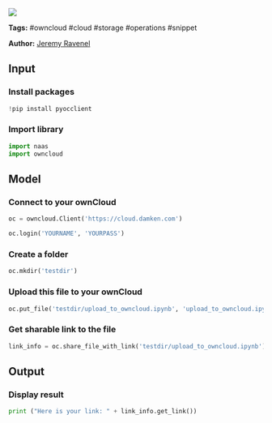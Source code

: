 <a href="https://app.naas.ai/user-redirect/naas/downloader?url=https://raw.githubusercontent.com/jupyter-naas/awesome-notebooks/master/OwnCloud/OwnCloud_Upload_file.ipynb" target="_parent"><img src="https://naasai-public.s3.eu-west-3.amazonaws.com/open_in_naas.svg"/></a>

**Tags:** #owncloud #cloud #storage #operations #snippet

**Author:** [Jeremy Ravenel](https://www.linkedin.com/in/ACoAAAJHE7sB5OxuKHuzguZ9L6lfDHqw--cdnJg/)

## Input

### Install packages


```python
!pip install pyocclient
```

### Import library


```python
import naas
import owncloud
```

## Model

### Connect to your ownCloud


```python
oc = owncloud.Client('https://cloud.damken.com')

oc.login('YOURNAME', 'YOURPASS')
```

### Create a folder


```python
oc.mkdir('testdir')
```

### Upload this file to your ownCloud


```python
oc.put_file('testdir/upload_to_owncloud.ipynb', 'upload_to_owncloud.ipynb')
```

### Get sharable link to the file


```python
link_info = oc.share_file_with_link('testdir/upload_to_owncloud.ipynb')
```

## Output

### Display result


```python
print ("Here is your link: " + link_info.get_link())
```


```python

```
